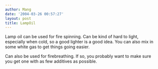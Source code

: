 ```yaml
---
author: Mang
date: '2004-03-26 00:57:27'
layout: post
title: LampOil
---
```


Lamp oil can be used for fire spinning.  Can be kind of hard to light, especially when cold, so a good lighter is a good idea.  You can also mix in some white gas to get things going easier.

Can also be used for firebreathing.  If so, you probably want to make sure you get one with as few additives as possible.
